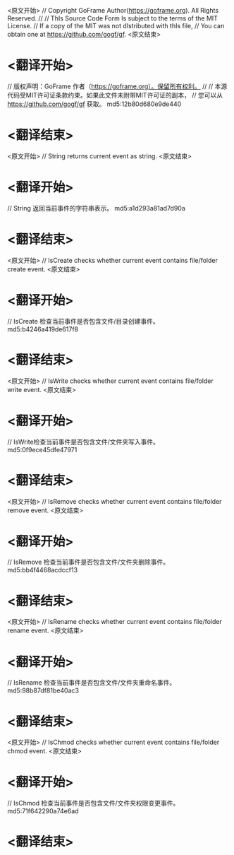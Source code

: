
<原文开始>
// Copyright GoFrame Author(https://goframe.org). All Rights Reserved.
//
// ThIs Source Code Form Is subject to the terms of the MIT License.
// If a copy of the MIT was not dIstributed with thIs file,
// You can obtain one at https://github.com/gogf/gf.
<原文结束>

# <翻译开始>
// 版权声明：GoFrame 作者（https://goframe.org）。保留所有权利。
//
// 本源代码受MIT许可证条款约束。如果此文件未附带MIT许可证的副本，
// 您可以从 https://github.com/gogf/gf 获取。 md5:12b80d680e9de440
# <翻译结束>


<原文开始>
// String returns current event as string.
<原文结束>

# <翻译开始>
// String 返回当前事件的字符串表示。 md5:a1d293a81ad7d90a
# <翻译结束>


<原文开始>
// IsCreate checks whether current event contains file/folder create event.
<原文结束>

# <翻译开始>
// IsCreate 检查当前事件是否包含文件/目录创建事件。 md5:b4246a419de617f8
# <翻译结束>


<原文开始>
// IsWrite checks whether current event contains file/folder write event.
<原文结束>

# <翻译开始>
// IsWrite检查当前事件是否包含文件/文件夹写入事件。 md5:0f9ece45dfe47971
# <翻译结束>


<原文开始>
// IsRemove checks whether current event contains file/folder remove event.
<原文结束>

# <翻译开始>
// IsRemove 检查当前事件是否包含文件/文件夹删除事件。 md5:bb4f4468acdccf13
# <翻译结束>


<原文开始>
// IsRename checks whether current event contains file/folder rename event.
<原文结束>

# <翻译开始>
// IsRename 检查当前事件是否包含文件/文件夹重命名事件。 md5:98b87df81be40ac3
# <翻译结束>


<原文开始>
// IsChmod checks whether current event contains file/folder chmod event.
<原文结束>

# <翻译开始>
// IsChmod 检查当前事件是否包含文件/文件夹权限变更事件。 md5:71f642290a74e6ad
# <翻译结束>

